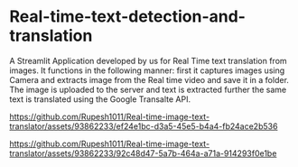 # Real-time-text-detection-and-translation

A Streamlit Application developed by us for Real Time text translation from images. It functions in the following manner: first it captures images using Camera and extracts image from the Real time video and save it in a folder. The image is uploaded to the server and text is extracted further the same text is translated using the Google Transalte API.




https://github.com/Rupesh1011/Real-time-image-text-translator/assets/93862233/ef24e1bc-d3a5-45e5-b4a4-fb24ace2b536



https://github.com/Rupesh1011/Real-time-image-text-translator/assets/93862233/92c48d47-5a7b-464a-a71a-914293f0e1be






